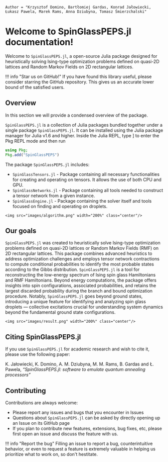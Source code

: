 ```@meta
Author = "Krzysztof Domino, Bartłomiej Gardas, Konrad Jałowiecki, Łukasz Pawela, Marek Rams, Anna Dziubyna, Tomasz Śmierzchalski"
```

# Welcome to SpinGlassPEPS.jl documentation!

Welcome to `SpinGlassPEPS.jl`, a open-source Julia package designed for heuristically solving Ising-type optimization problems defined on quasi-2D lattices and Random Markov Fields on 2D rectangular lattices.

!!! info "Star us on GitHub!" 
    If you have found this library useful, please consider starring the GitHub repository. This gives us an accurate lower bound of the satisfied users.


## Overview
In this section we will provide a condensed overview of the package.

`SpinGlassPEPS.jl` is a collection of Julia packages bundled together under a single package `SpinGlassPEPS.jl`. It can be installed using the Julia package manager for Julia v1.6 and higher. Inside the Julia REPL, type ] to enter the Pkg REPL mode and then run
```julia
using Pkg; 
Pkg.add("SpinGlassPEPS")
```
The package `SpinGlassPEPS.jl` includes:
* `SpinGlassTensors.jl` - Package containing all necessary functionalities for creating and operating on tensors. It allows the use of both CPU and GPU.
* `SpinGlassNetworks.jl` - Package containing all tools needed to construct a tensor network from a given instance.
* `SpinGlassEngine.jl` - Package containing the solver itself and tools focused on finding and operating on droplets. 
```@raw html
<img src="images/algorithm.png" width="200%" class="center"/>
```

## Our goals

`SpinGlassPEPS.jl` was created to heuristically solve Ising-type optimization problems defined on quasi-2D lattices or Random Markov Fields (RMF) on 2D rectangular lattices. This package combines advanced heuristics to address optimization challenges and employs tensor network contractions to compute conditional probabilities to identify the most probable states according to the Gibbs distribution. `SpinGlassPEPS.jl` is a tool for reconstructing the low-energy spectrum of Ising spin glass Hamiltonians and RMF Hamiltonians. Beyond energy computations, the package offers insights into spin configurations, associated probabilities, and retains the largest discarded probability during the branch and bound optimization procedure. Notably, `SpinGlassPEPS.jl` goes beyond ground states, introducing a unique feature for identifying and analyzing spin glass droplets — collective excitations crucial for understanding system dynamics beyond the fundamental ground state configurations. 
```@raw html
<img src="images/result.png" width="200%" class="center"/>
```

## Citing SpinGlassPEPS.jl
If you use `SpinGlassPEPS.jl` for academic research and wish to cite it, please use the following paper:

K. Jałowiecki, K. Domino, A. M. Dziubyna, M. M. Rams, B. Gardas and Ł. Pawela, *“SpinGlassPEPS.jl: software to emulate quantum annealing processors”*

## Contributing
Contributions are always welcome:
* Please report any issues and bugs that you encounter in Issues
* Questions about `SpinGlassPEPS.jl` can be asked by directly opening up an Issue on its GitHub page
* If you plan to contribute new features, extensions, bug fixes, etc, please first open an issue and discuss the feature with us.

!!! info "Report the bug" 
    Filling an issue to report a bug, counterintuitive behavior, or even to request a feature is extremely valuable in helping us prioritize what to work on, so don't hestitate.

